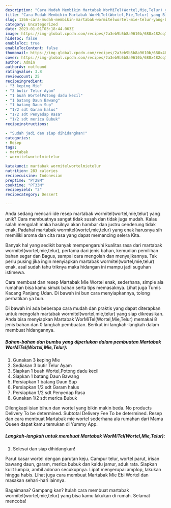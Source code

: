 ```yaml
---
description: "Cara Mudah Membikin Martabak WorMiTel(Wortel,Mie,Telur) yang Bisa Manjain Lidah"
title: "Cara Mudah Membikin Martabak WorMiTel(Wortel,Mie,Telur) yang Bisa Manjain Lidah"
slug: 1266-cara-mudah-membikin-martabak-wormitelwortel-mie-telur-yang-bisa-manjain-lidah
category: Uncategorized
date: 2023-01-01T03:18:44.063Z
image: https://img-global.cpcdn.com/recipes/2a3eb9b5b8a9610b/680x482cq70/martabak-wormitelwortelmietelur-foto-resep-utama.jpg
hideToc: false
enableToc: true
enableTocContent: false
thumbnail: https://img-global.cpcdn.com/recipes/2a3eb9b5b8a9610b/680x482cq70/martabak-wormitelwortelmietelur-foto-resep-utama.jpg
cover: https://img-global.cpcdn.com/recipes/2a3eb9b5b8a9610b/680x482cq70/martabak-wormitelwortelmietelur-foto-resep-utama.jpg
author: Admin
authorAv: notfound
ratingvalue: 3.8
reviewcount: 25
recipeingredient:
- "3 keping Mie"
- "3 butir Telur Ayam"
- "1 buah WortelPotong dadu kecil"
- "1 batang Daun Bawang"
- "1 batang Daun Sup"
- "1/2 sdt Garam halus"
- "1/2 sdt Penyedap Rasa"
- "1/2 sdt merica Bubuk"
recipeinstructions:

- "Sudah jadi dan siap dihidangkan!"
categories:
- Resep
tags:
- martabak
- wormitelwortelmietelur

katakunci: martabak wormitelwortelmietelur 
nutrition: 283 calories
recipecuisine: Indonesian
preptime: "PT28M"
cooktime: "PT33M"
recipeyield: "3"
recipecategory: Dessert

---
```





Anda sedang mencari ide resep martabak wormitel(wortel,mie,telur) yang unik? Cara membuatnya sangat tidak susah dan tidak juga mudah. Kalau salah mengolah maka hasilnya akan hambar dan justru cenderung tidak enak. Padahal martabak wormitel(wortel,mie,telur) yang enak harusnya sih memiliki aroma dan cita rasa yang dapat memancing selera Kita.





Banyak hal yang sedikit banyak mempengaruhi kualitas rasa dari martabak wormitel(wortel,mie,telur), pertama dari jenis bahan, kemudian pemilihan bahan segar dan Bagus, sampai cara mengolah dan menyajikannya. Tak perlu pusing jika ingin menyiapkan martabak wormitel(wortel,mie,telur) enak,      asal sudah tahu triknya maka hidangan ini mampu jadi suguhan istimewa.














Cara membuat dan resep Martabak Mie Wortel enak, sederhana, simple ala rumahan bisa kamu simak bahan serta tips memasaknya. Lihat juga Tumis Kacang Panjang Udan. Di bawah ini bun cara menyiapkannya, tolong perhatikan ya bun.






Di bawah ini ada beberapa cara mudah dan praktis yang dapat diterapkan untuk mengolah martabak wormitel(wortel,mie,telur) yang siap dikreasikan. Anda bisa menyiapkan Martabak WorMiTel(Wortel,Mie,Telur) memakai 8 jenis bahan dan 0 langkah pembuatan. Berikut ini langkah-langkah dalam membuat hidangannya.

<!--inarticleads1-->

##### Bahan-bahan dan bumbu yang diperlukan dalam pembuatan Martabak WorMiTel(Wortel,Mie,Telur):

1. Gunakan 3 keping Mie
1. Sediakan 3 butir Telur Ayam
1. Siapkan 1 buah Wortel,Potong dadu kecil
1. Siapkan 1 batang Daun Bawang
1. Persiapkan 1 batang Daun Sup
1. Persiapkan 1/2 sdt Garam halus
1. Persiapkan 1/2 sdt Penyedap Rasa
1. Gunakan 1/2 sdt merica Bubuk


Dilengkapi isian bihun dan wortel yang bikin makin beda. No products Delivery To be determined. Subtotal Delivery Fee To be determined. Resep dan cara membuat Martabak mie wortel sederhana ala rumahan dari Mama Queen dapat kamu temukan di Yummy App. 

<!--inarticleads2-->

##### Langkah-langkah untuk membuat Martabak WorMiTel(Wortel,Mie,Telur):


1. Selesai dan siap dihidangkan!

Parut kasar wortel dengan parutan keju. Campur telur, wortel parut, irisan bawang daun, garam, merica bubuk dan kaldu jamur, aduk rata. Siapkan kulit lumpia, ambil adonan secukupnya. Lipat menyerupai amplop, lakukan hingga habis. Lihat juga cara membuat Martabak Mie Ebi Wortel dan masakan sehari-hari lainnya. 

Bagaimana? Gampang kan? Itulah cara membuat martabak wormitel(wortel,mie,telur) yang bisa kamu lakukan di rumah. Selamat mencoba!
